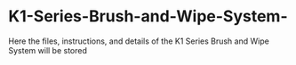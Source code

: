 # K1-Series-Brush-and-Wipe-System-
Here the files, instructions, and details of the K1 Series Brush and Wipe System will be stored
